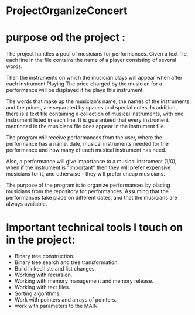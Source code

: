 # ProjectOrganizeConcert

# purpose od the project :

The project handles a pool of musicians for performances. Given a text file, each line in the file contains the name of a player consisting of several words.

Then the instruments on which the musician plays will appear when after each instrument Playing The price charged by the musician for a performance will be displayed if he plays this instrument.

The words that make up the musician's name, the names of the instruments and the prices, are separated by spaces and special notes.
In addition, there is a text file containing a collection of musical instruments, with one instrument listed in each line.
It is guaranteed that every instrument mentioned in the musicians file does appear in the instrument file.

The program will receive performances from the user, where the performance has a name, date, musical instruments needed for the performance and how many of each musical instrument has need.

Also, a performance will give importance to a musical instrument (1/0), when if the instrument is "important" then they will prefer expensive musicians for it, and otherwise - they will prefer cheap musicians.


The purpose of the program is to organize performances by placing musicians from the repository for performances.
Assuming that the performances take place on different dates, and that the musicians are always available.

# Important technical tools I touch on in the project:

* Binary tree construction.
* Binary tree search and tree transformation.
* Build linked lists and list changes.
* Working with recursion.
* Working with memory management and memory release.
* Working with text files.
* Sorting algorithms.
* Work with pointers and arrays of pointers.
* work with parameters to the MAIN

